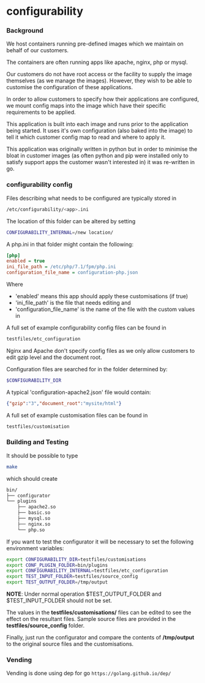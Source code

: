# configurability

### Background
We host containers running pre-defined images which we maintain on behalf
of our customers.

The containers are often running apps like apache, nginx, php or mysql.

Our customers do not have root access or the facility to supply the 
image themselves (as we manage the images). However, they wish to be 
able to customise the configuration of these applications.

In order to allow customers to specify how their applications are
configured, we mount config maps into the image which have their
specific requirements to be applied.

This application is built into each image and runs prior to the
application being started. It uses it's own configuration (also baked
into the image) to tell it which customer config map to read and where
to apply it.

This application was originally written in python but in order to 
minimise the bloat in customer images (as often python and pip were 
installed only to satisfy support apps the customer wasn't interested 
in) it was re-written in go.

### configurability config
Files describing what needs to be configured are typically stored in
```bash
/etc/configurability/<app>.ini
```

The location of this folder can be altered by setting
```bash
CONFIGURABILITY_INTERNAL=/new location/
```

A php.ini in that folder might contain the following:
```ini
[php]
enabled = true
ini_file_path = /etc/php/7.1/fpm/php.ini
configuration_file_name = configuration-php.json
```

Where

* 'enabled' means this app should apply these customisations (if true)
* 'ini_file_path' is the file that needs editing and
* 'configuration_file_name' is the name of the file with the custom values
in

A full set of example configurability config files can be found in
```bash
testfiles/etc_configuration
```

Nginx and Apache don't specify config files as we only allow customers to
edit gzip level and the document root.

Configuration files are searched for in the folder determined by:
```bash
$CONFIGURABILITY_DIR
```

A typical 'configuration-apache2.json' file would contain:
```json
{"gzip":"3","document_root":"mysite/html"}
```

A full set of example customisation files can be found in
```bash
testfiles/customisation
```

### Building and Testing

It should be possible to type
```bash
make
```
which should create
```bash
bin/
├── configurator
└── plugins
    ├── apache2.so
    ├── basic.so
    ├── mysql.so
    ├── nginx.so
    └── php.so

```

If you want to test the configurator it will be necessary to set the
following environment variables:

```bash
export CONFIGURABILITY_DIR=testfiles/customisations
export CONF_PLUGIN_FOLDER=bin/plugins
export CONFIGURABILITY_INTERNAL=testfiles/etc_configuration
export TEST_INPUT_FOLDER=testfiles/source_config
export TEST_OUTPUT_FOLDER=/tmp/output
```

**NOTE**: Under normal operation $TEST_OUTPUT_FOLDER and
$TEST_INPUT_FOLDER should not be set.

The values in the **testfiles/customisations/** files can be edited to 
see the effect on the resultant files. Sample source files are provided
in the **testfiles/source_config** folder.

Finally, just run the configurator and compare the contents of
**/tmp/output** to the original source files and the customisations.

### Vending
Vending is done using dep for go `https://golang.github.io/dep/`
